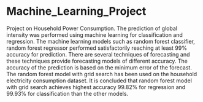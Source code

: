 # Machine_Learning_Project
Project on Household Power Consumption.
The prediction of global intensity was performed using machine learning for classification and regression. The machine learning models such as random forest classifier, random forest regressor performed satisfactorily reaching at least 99% accuracy for prediction. There are several techniques of forecasting and these techniques provide forecasting models of different accuracy. The accuracy of the prediction is based on the minimum error of the forecast. The random forest model with grid search has been used on the household electricity consumption dataset. It is concluded that random forest model with grid search achieves highest accuracy 99.82% for regression and 99.93% for classification than the other models. 

